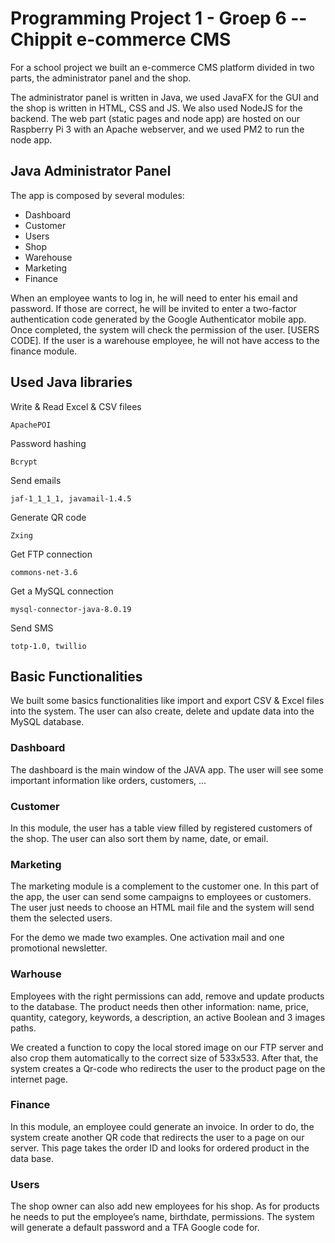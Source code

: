 # Programming Project 1 - Groep 6 -- Chippit e-commerce CMS 
For a school project we built an e-commerce CMS platform divided in two parts, the administrator panel and the shop.

The administrator panel is written in Java, we used JavaFX for the GUI and the shop is written in HTML, CSS and JS. We also used NodeJS for the backend. The web part (static pages and node app) are hosted on our Raspberry Pi 3 with an Apache webserver, and we used PM2 to run the node app.

## Java Administrator Panel
The app is composed by several modules:
* Dashboard
* Customer
*	Users
*	Shop
*	Warehouse
*	Marketing
* Finance

When an employee wants to log in, he will need to enter his email and password. If those are correct, he will be invited to enter a two-factor authentication code generated by the Google Authenticator mobile app. Once completed, the system will check the permission of the user. [USERS CODE]. If the user is a warehouse employee, he will not have access to the finance module.

## Used Java libraries
Write & Read Excel & CSV filees
```
ApachePOI
```
Password hashing
```
Bcrypt
```
Send emails
```
jaf-1_1_1_1, javamail-1.4.5
```
Generate QR code
```
Zxing
```
Get FTP connection
```
commons-net-3.6
```
Get a MySQL connection
```
mysql-connector-java-8.0.19
```
Send SMS
```
totp-1.0, twillio
```
## Basic Functionalities
We built some basics functionalities like import and export CSV & Excel files into the system. The user can also create, delete and update data into the MySQL database.

### Dashboard
The dashboard is the main window of the JAVA app. The user will see some important information like orders, customers, …

### Customer
In this module, the user has a table view filled by registered customers of the shop. The user can also sort them by name, date, or email.

### Marketing
The marketing module is a complement to the customer one. In this part of the app, the user can send some campaigns to employees or customers. The user just needs to choose an HTML mail file and the system will send them the selected users. 

For the demo we made two examples. One activation mail and one promotional newsletter.

### Warhouse
Employees with the right permissions can add, remove and update products to the database. The product needs then other information: name, price, quantity, category, keywords, a description, an active Boolean and 3 images paths.

We created a function to copy the local stored image on our FTP server and also crop them automatically to the correct size of 533x533.
After that, the system creates a Qr-code who redirects the user to the product page on the internet page.

### Finance
In this module, an employee could generate an invoice. In order to do, the system create another QR code that redirects the user to a page on our server. This page takes the order ID and looks for ordered product in the data base.

### Users
The shop owner can also add new employees for his shop. As for products he needs to put the employee’s name, birthdate, permissions. The system will generate a default password and a TFA Google code for.
